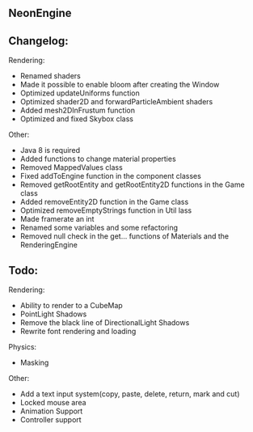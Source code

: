 ## NeonEngine

## Changelog:

Rendering:
- Renamed shaders
- Made it possible to enable bloom after creating the Window
- Optimized updateUniforms function
- Optimized shader2D and forwardParticleAmbient shaders
- Added mesh2DInFrustum function
- Optimized and fixed Skybox class

Other:
- Java 8 is required
- Added functions to change material properties
- Removed MappedValues class
- Fixed addToEngine function in the component classes
- Removed getRootEntity and getRootEntity2D functions in the Game class
- Added removeEntity2D function in the Game class
- Optimized removeEmptyStrings function in Util lass
- Made framerate an int
- Renamed some variables and some refactoring
- Removed null check in the get... functions of Materials and the RenderingEngine

## Todo:

Rendering:
- Ability to render to a CubeMap
- PointLight Shadows
- Remove the black line of DirectionalLight Shadows
- Rewrite font rendering and loading

Physics:
- Masking

Other:
- Add a text input system(copy, paste, delete, return, mark and cut)
- Locked mouse area
- Animation Support
- Controller support
